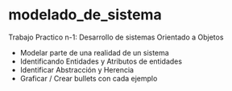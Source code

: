 # modelado_de_sistema

Trabajo Practico n-1: Desarrollo de sistemas Orientado a Objetos 

- Modelar parte de una realidad de un sistema
- Identificando Entidades y Atributos de entidades
- Identificar Abstracción y Herencia
- Graficar / Crear bullets con cada ejemplo
